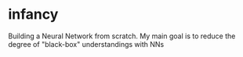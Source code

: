 # infancy
Building a Neural Network from scratch. My main goal is to reduce the degree of "black-box" understandings with NNs 
